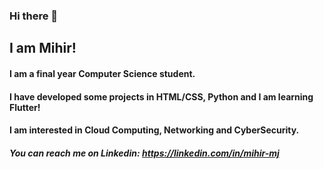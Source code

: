 ### Hi there 👋
## I am Mihir! 
#### I am a final year Computer Science student.
#### I have developed some projects in HTML/CSS, Python and I am learning Flutter!
#### I am interested in Cloud Computing, Networking and CyberSecurity.
##### You can reach me on Linkedin: https://linkedin.com/in/mihir-mj
<!--
**mihir-mj/mihir-mj** is a ✨ _special_ ✨ repository because its `README.md` (this file) appears on your GitHub profile.

Here are some ideas to get you started:

- 🔭 I’m currently working on ...
- 🌱 I’m currently learning ...
- 👯 I’m looking to collaborate on ...
- 🤔 I’m looking for help with ...
- 💬 Ask me about ...
- 📫 How to reach me: ...
- 😄 Pronouns: ...
- ⚡ Fun fact: ...
-->
